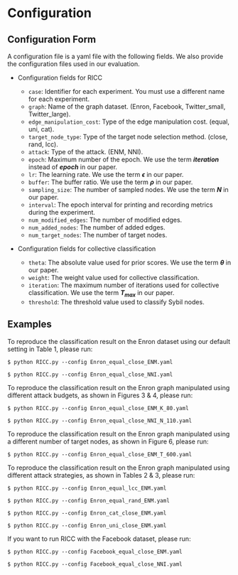 # Configuration

## Configuration Form
A configuration file is a yaml file with the following fields. We also provide
the configuration files used in our evaluation.
* Configuration fields for RICC
    + `case`: Identifier for each experiment. You must use a different name for each experiment.
    + `graph`: Name of the graph dataset. (Enron, Facebook, Twitter_small, Twitter_large).
    + `edge_manipulation_cost`: Type of the edge manipulation cost. (equal, uni, cat).
    + `target_node_type`: Type of the target node selection method. (close, rand, lcc).
    + `attack`: Type of the attack. (ENM, NNI).
    + `epoch`: Maximum number of the epoch. We use the term **_iteration_** instead of **_epoch_** in our paper.
    + `lr`: The learning rate. We use the term  **$\epsilon$** in our paper.
    + `buffer`: The buffer ratio. We use the term **$\rho$** in our paper.
    + `sampling_size`: The number of sampled nodes. We use the term **$N$** in our paper.
    + `interval`: The epoch interval for printing and recording metrics during the experiment.
    + `num_modified_edges`: The number of modified edges.
    + `num_added_nodes`: The number of added edges.
    + `num_target_nodes`: The number of target nodes.

* Configuration fields for collective classification
    + `theta`: The absolute value used for prior scores. We use the term  **$\theta$** in our paper.
    + `weight`: The weight value used for collective classification.
    + `iteration`: The maximum number of iterations used for collective classification. We use the term **$T_{max}$** in our paper.
    + `threshold`: The threshold value used to classify Sybil nodes.


## Examples

To reproduce the classification result on the Enron dataset using our default
setting in Table 1, please run:
```
$ python RICC.py --config Enron_equal_close_ENM.yaml
```
```
$ python RICC.py --config Enron_equal_close_NNI.yaml
```


To reproduce the classification result on the Enron graph manipulated using
different attack budgets, as shown in Figures 3 & 4, please run:
```
$ python RICC.py --config Enron_equal_close_ENM_K_80.yaml
```
```
$ python RICC.py --config Enron_equal_close_NNI_N_110.yaml
```


To reproduce the classification result on the Enron graph manipulated using
a different number of target nodes, as shown in Figure 6, please run:
```
$ python RICC.py --config Enron_equal_close_ENM_T_600.yaml
```


To reproduce the classification result on the Enron graph manipulated using
different attack strategies, as shown in Tables 2 & 3, please run:
```
$ python RICC.py --config Enron_equal_lcc_ENM.yaml
```
```
$ python RICC.py --config Enron_equal_rand_ENM.yaml
```
```
$ python RICC.py --config Enron_cat_close_ENM.yaml
```
```
$ python RICC.py --config Enron_uni_close_ENM.yaml
```


If you want to run RICC with the Facebook dataset, please run:
```
$ python RICC.py --config Facebook_equal_close_ENM.yaml
```
```
$ python RICC.py --config Facebook_equal_close_NNI.yaml
```

